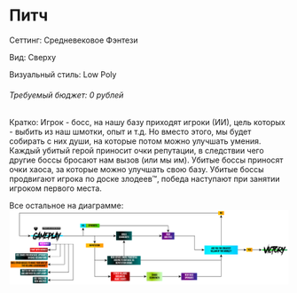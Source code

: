 # Питч

Сеттинг: Средневековое Фэнтези

Вид: Сверху 

Визуальный стиль: Low Poly

###### _Требуемый бюджет: 0 рублей_

Кратко: Игрок - босс, на нашу базу приходят игроки (ИИ), цель которых - выбить из наш шмотки, опыт и т.д. Но вместо этого, мы будет собирать с них души, на которые потом можно улучшать умения. Каждый убитый герой приносит очки репутации, в следствии чего другие боссы бросают нам вызов (или мы им). Убитые боссы приносят очки хаоса, за которые можно улучшать свою базу. Убитые боссы продвигают игрока по доске злодеев™, победа наступают при занятии игроком первого места.

Все остальное на диаграмме: 
![Diagramm](https://github.com/Yokomide/DSTU_KEFIR_Team4/raw/main/Fantasy.png)


